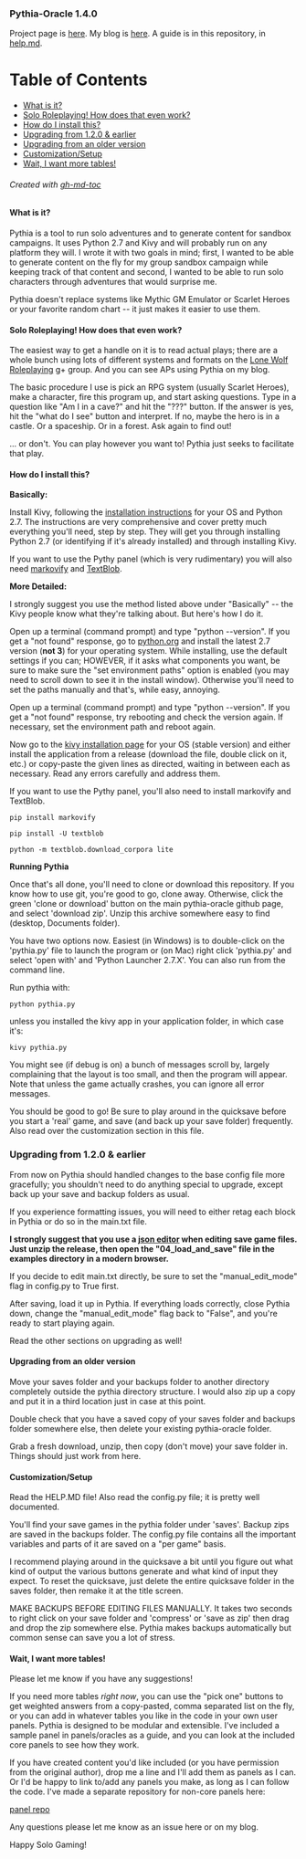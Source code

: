 ### Pythia-Oracle 1.4.0

Project page is [here](https://exposit.github.io/pythia-oracle/). My blog is [here](https://exposit.github.io/katamoiran/). A guide is in this repository, in [help.md](https://github.com/exposit/pythia-oracle/blob/master/HELP.md).

Table of Contents
=================

* [What is it?](#what-is-it)
* [Solo Roleplaying\! How does that even work?](#solo-roleplaying-how-does-that-even-work)
* [How do I install this?](#how-do-i-install-this)
* [Upgrading from 1\.2\.0 &amp; earlier](#upgrading-from-120--earlier)
* [Upgrading from an older version](#upgrading-from-an-older-version)
* [Customization/Setup](#customizationsetup)
* [Wait, I want more tables\!](#wait-i-want-more-tables)

###### Created with [gh-md-toc](https://github.com/ekalinin/github-markdown-toc.go)

#### What is it?

Pythia is a tool to run solo adventures and to generate content for sandbox campaigns. It uses Python 2.7 and Kivy and will probably run on any platform they will. I wrote it with two goals in mind; first, I wanted to be able to generate content on the fly for my group sandbox campaign while keeping track of that content and second, I wanted to be able to run solo characters through adventures that would surprise me.

Pythia doesn't replace systems like Mythic GM Emulator or Scarlet Heroes or your favorite random chart -- it just makes it easier to use them.

#### Solo Roleplaying! How does that even work?

The easiest way to get a handle on it is to read actual plays; there are a whole bunch using lots of different systems and formats on the [Lone Wolf Roleplaying](https://plus.google.com/communities/116965157741523529510) g+ group. And you can see APs using Pythia on my blog.

The basic procedure I use is pick an RPG system (usually Scarlet Heroes), make a character, fire this program up, and start asking questions. Type in a question like "Am I in a cave?" and hit the "???" button. If the answer is yes, hit the "what do I see" button and interpret. If no, maybe the hero is in a castle. Or a spaceship. Or in a forest. Ask again to find out!

... or don't. You can play however you want to! Pythia just seeks to facilitate that play.

#### How do I install this?

**Basically:**

Install Kivy, following the [installation instructions](https://kivy.org/docs/installation/installation.html) for your OS and Python 2.7. The instructions are very comprehensive and cover pretty much everything you'll need, step by step. They will get you through installing Python 2.7 (or identifying if it's already installed) and through installing Kivy.

If you want to use the Pythy panel (which is very rudimentary) you will also need [markovify](https://github.com/jsvine/markovify) and [TextBlob](https://textblob.readthedocs.io/en/dev/install.html).

**More Detailed:**

I strongly suggest you use the method listed above under "Basically" -- the Kivy people know what they're talking about. But here's how I do it.

Open up a terminal (command prompt) and type "python --version". If you get a "not found" response, go to [python.org](https://www.python.org/downloads/) and install the latest 2.7 version (**not 3**) for your operating system. While installing, use the default settings if you can; HOWEVER, if it asks what components you want, be sure to make sure the "set environment paths" option is enabled (you may need to scroll down to see it in the install window). Otherwise you'll need to set the paths manually and that's, while easy, annoying.

Open up a terminal (command prompt) and type "python --version". If you get a "not found" response, try rebooting and check the version again. If necessary, set the environment path and reboot again.

Now go to the [kivy installation page](https://kivy.org/docs/installation/installation.html) for your OS (stable version) and either install the application from a release (download the file, double click on it, etc.) or copy-paste the given lines as directed, waiting in between each as necessary. Read any errors carefully and address them.

If you want to use the Pythy panel, you'll also need to install markovify and TextBlob.

`pip install markovify`

`pip install -U textblob`

`python -m textblob.download_corpora lite`

**Running Pythia**

Once that's all done, you'll need to clone or download this repository. If you know how to use git, you're good to go, clone away. Otherwise, click the green 'clone or download' button on the main pythia-oracle github page, and select 'download zip'. Unzip this archive somewhere easy to find (desktop, Documents folder).

You have two options now. Easiest (in Windows) is to double-click on the 'pythia.py' file to launch the program or (on Mac) right click 'pythia.py' and select 'open with' and 'Python Launcher 2.7.X'. You can also run from the command line.

Run pythia with:

`python pythia.py`

unless you installed the kivy app in your application folder, in which case it's:

`kivy pythia.py`

You might see (if debug is on) a bunch of messages scroll by, largely complaining that the layout is too small, and then the program will appear. Note that unless the game actually crashes, you can ignore all error messages.

You should be good to go! Be sure to play around in the quicksave before you start a 'real' game, and save (and back up your save folder) frequently. Also read over the customization section in this file.

### Upgrading from 1.2.0 & earlier

From now on Pythia should handled changes to the base config file more gracefully; you shouldn't need to do anything special to upgrade, except back up your save and backup folders as usual.

If you experience formatting issues, you will need to either retag each block in Pythia or do so in the main.txt file.

__I strongly suggest that you use a [json editor](https://github.com/josdejong/jsoneditor) when editing save game files. Just unzip the release, then open the "04_load_and_save" file in the examples directory in a modern browser.__

If you decide to edit main.txt directly, be sure to set the "manual_edit_mode" flag in config.py to True first.

After saving, load it up in Pythia. If everything loads correctly, close Pythia down, change the "manual_edit_mode" flag back to "False", and you're ready to start playing again.

Read the other sections on upgrading as well!

#### Upgrading from an older version

Move your saves folder and your backups folder to another directory completely outside the pythia directory structure. I would also zip up a copy and put it in a third location just in case at this point.

Double check that you have a saved copy of your saves folder and backups folder somewhere else, then delete your existing pythia-oracle folder.

Grab a fresh download, unzip, then copy (don't move) your save folder in. Things should just work from here.

#### Customization/Setup

Read the HELP.MD file! Also read the config.py file; it is pretty well documented.

You'll find your save games in the pythia folder under 'saves'. Backup zips are saved in the backups folder. The config.py file contains all the important variables and parts of it are saved on a "per game" basis.

I recommend playing around in the quicksave a bit until you figure out what kind of output the various buttons generate and what kind of input they expect. To reset the quicksave, just delete the entire quicksave folder in the saves folder, then remake it at the title screen.

MAKE BACKUPS BEFORE EDITING FILES MANUALLY. It takes two seconds to right click on your save folder and 'compress' or 'save as zip' then drag and drop the zip somewhere else. Pythia makes backups automatically but common sense can save you a lot of stress.

#### Wait, I want more tables!

Please let me know if you have any suggestions!

If you need more tables *right now*, you can use the "pick one" buttons to get weighted answers from a copy-pasted, comma separated list on the fly, or you can add in whatever tables you like in the code in your own user panels. Pythia is designed to be modular and extensible. I've included a sample panel in panels/oracles as a guide, and you can look at the included core panels to see how they work.

If you have created content you'd like included (or you have permission from the original author), drop me a line and I'll add them as panels as I can. Or I'd be happy to link to/add any panels you make, as long as I can follow the code. I've made a separate repository for non-core panels here:

[panel repo](https://github.com/exposit/pythia-oracle-panels)

Any questions please let me know as an issue here or on my blog.

Happy Solo Gaming!
